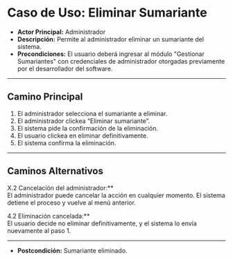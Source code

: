 # Caso de Uso: Eliminar Sumariante

- **Actor Principal:** Administrador  
- **Descripción:** Permite al administrador eliminar un sumariante del sistema.  
- **Precondiciones:** El usuario deberá ingresar al módulo "Gestionar Sumariantes" con credenciales de administrador otorgadas previamente por el desarrollador del software.  

---

## Camino Principal

1. El administrador selecciona el sumariante a eliminar.
2. El administrador clickea “Eliminar sumariante”.
3. El sistema pide la confirmación de la eliminación.
4. El usuario clickea en eliminar definitivamente.
5. El sistema confirma la eliminación.

---

## Caminos Alternativos

X.2 Cancelación del administrador:**  
  El administrador puede cancelar la acción en cualquier momento. El sistema detiene el proceso y vuelve al menú anterior.

4.2 Eliminación cancelada:**  
  El usuario decide no eliminar definitivamente, y el sistema lo envía nuevamente al paso 1.

---

- **Postcondición:** Sumariante eliminado.
